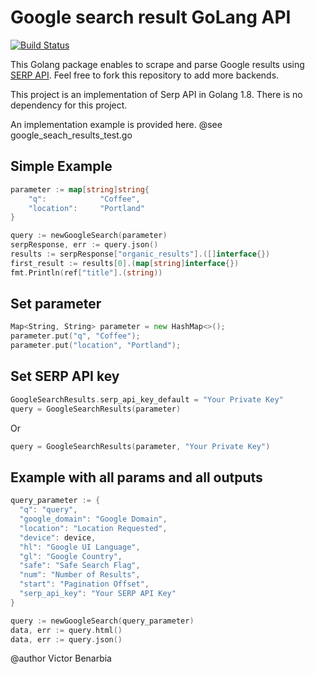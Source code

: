 Google search result GoLang API
===

[![Build Status](https://travis-ci.org/serpapi/google-search-results-golang.svg?branch=master)](https://travis-ci.org/serpapi/google-search-results-golang)

This Golang package enables to scrape and parse Google results using [SERP API](https://serpapi.com).
 Feel free to fork this repository to add more backends.

This project is an implementation of Serp API in Golang 1.8.
There is no dependency for this project.

An implementation example is provided here.
@see google_seach_results_test.go

## Simple Example
```go
parameter := map[string]string{
    "q":            "Coffee",
    "location":     "Portland"
}

query := newGoogleSearch(parameter)
serpResponse, err := query.json()
results := serpResponse["organic_results"].([]interface{})
first_result := results[0].(map[string]interface{})
fmt.Println(ref["title"].(string))
```

## Set parameter
```go
Map<String, String> parameter = new HashMap<>();
parameter.put("q", "Coffee");
parameter.put("location", "Portland");
```

## Set SERP API key

```go
GoogleSearchResults.serp_api_key_default = "Your Private Key"
query = GoogleSearchResults(parameter)
```
Or

```go
query = GoogleSearchResults(parameter, "Your Private Key")
```

## Example with all params and all outputs

```go
query_parameter := {
  "q": "query",
  "google_domain": "Google Domain",
  "location": "Location Requested",
  "device": device,
  "hl": "Google UI Language",
  "gl": "Google Country",
  "safe": "Safe Search Flag",
  "num": "Number of Results",
  "start": "Pagination Offset",
  "serp_api_key": "Your SERP API Key"
}

query := newGoogleSearch(query_parameter)
data, err := query.html()
data, err := query.json()
```

@author Victor Benarbia
